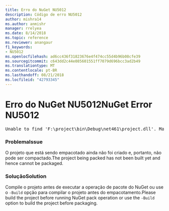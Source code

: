 ```yaml
---
title: Erro do NuGet NU5012
description: Código de erro NU5012
author: mishra14
ms.author: anmishr
manager: rrelyea
ms.date: 8/14/2018
ms.topic: reference
ms.reviewer: anangaur
f1_keywords:
- NU5012
ms.openlocfilehash: ad6cc436f31823676e4f474cc55d4b96b08cfe39
ms.sourcegitcommit: c643dd2c44e085601551ff7079d696bcc3ad2b49
ms.translationtype: MT
ms.contentlocale: pt-BR
ms.lasthandoff: 08/21/2018
ms.locfileid: "42793345"
---
```

# <a name="nuget-error-nu5012"></a><span data-ttu-id="9fc70-103">Erro do NuGet NU5012</span><span class="sxs-lookup"><span data-stu-id="9fc70-103">NuGet Error NU5012</span></span>
<pre>Unable to find 'F:\project\bin\Debug\net461\project.dll'. Make sure the project has been built.</pre>

### <a name="issue"></a><span data-ttu-id="9fc70-104">Problema</span><span class="sxs-lookup"><span data-stu-id="9fc70-104">Issue</span></span>

<span data-ttu-id="9fc70-105">O projeto que está sendo empacotado ainda não foi criado e, portanto, não pode ser compactado.</span><span class="sxs-lookup"><span data-stu-id="9fc70-105">The project being packed has not been built yet and hence cannot be packaged.</span></span>


### <a name="solution"></a><span data-ttu-id="9fc70-106">Solução</span><span class="sxs-lookup"><span data-stu-id="9fc70-106">Solution</span></span>

<span data-ttu-id="9fc70-107">Compile o projeto antes de executar a operação de pacote do NuGet ou use o `-Build` opção para compilar o projeto antes do empacotamento.</span><span class="sxs-lookup"><span data-stu-id="9fc70-107">Please build the project before running NuGet pack operation or use the `-Build` option to build the project before packaging.</span></span>

